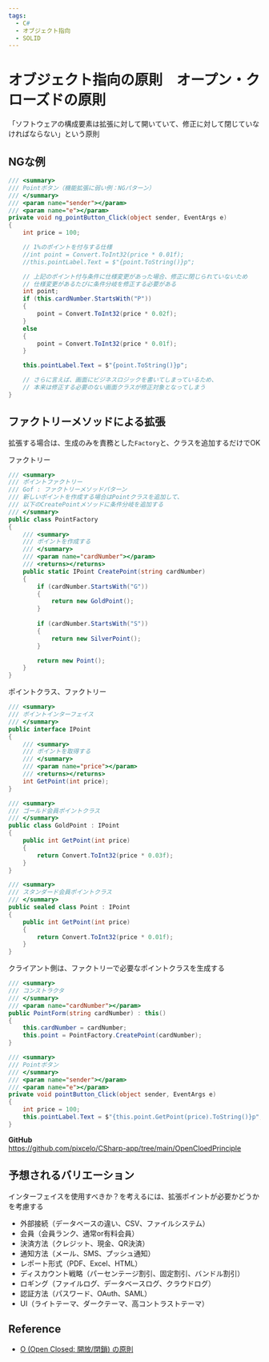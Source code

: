 ```yaml
---
tags:
  - C#
  - オブジェクト指向
  - SOLID
---
```


# オブジェクト指向の原則　オープン・クローズドの原則

「ソフトウェアの構成要素は拡張に対して開いていて、修正に対して閉じていなければならない」という原則

## NGな例

```cs
/// <summary>
/// Pointボタン（機能拡張に弱い例：NGパターン）
/// </summary>
/// <param name="sender"></param>
/// <param name="e"></param>
private void ng_pointButton_Click(object sender, EventArgs e)
{
    int price = 100;

    // 1%のポイントを付与する仕様
    //int point = Convert.ToInt32(price * 0.01f);
    //this.pointLabel.Text = $"{point.ToString()}p";

    // 上記のポイント付与条件に仕様変更があった場合、修正に閉じられていないため
    // 仕様変更があるたびに条件分岐を修正する必要がある
    int point;
    if (this.cardNumber.StartsWith("P"))
    {
        point = Convert.ToInt32(price * 0.02f);
    }
    else
    {
        point = Convert.ToInt32(price * 0.01f);
    }

    this.pointLabel.Text = $"{point.ToString()}p";

    // さらに言えば、画面にビジネスロジックを書いてしまっているため、
    // 本来は修正する必要のない画面クラスが修正対象となってしまう
}
```

## ファクトリーメソッドによる拡張

拡張する場合は、生成のみを責務とした`Factory`と、クラスを追加するだけでOK

ファクトリー
```cs
/// <summary>
/// ポイントファクトリー
/// Gof : ファクトリーメソッドパターン
/// 新しいポイントを作成する場合はPointクラスを追加して、
/// 以下のCreatePointメソッドに条件分岐を追加する
/// </summary>
public class PointFactory
{
    /// <summary>
    /// ポイントを作成する
    /// </summary>
    /// <param name="cardNumber"></param>
    /// <returns></returns>
    public static IPoint CreatePoint(string cardNumber)
    {
        if (cardNumber.StartsWith("G"))
        {
            return new GoldPoint();
        }
        
        if (cardNumber.StartsWith("S"))
        {
            return new SilverPoint();
        }

        return new Point();
    }
}
```

ポイントクラス、ファクトリー
```cs
/// <summary>
/// ポイントインターフェイス
/// </summary>
public interface IPoint
{
    /// <summary>
    /// ポイントを取得する
    /// </summary>
    /// <param name="price"></param>
    /// <returns></returns>
    int GetPoint(int price);
}

/// <summary>
/// ゴールド会員ポイントクラス
/// </summary>
public class GoldPoint : IPoint
{
    public int GetPoint(int price)
    {
        return Convert.ToInt32(price * 0.03f);
    }
}

/// <summary>
/// スタンダード会員ポイントクラス
/// </summary>
public sealed class Point : IPoint
{
    public int GetPoint(int price)
    {
        return Convert.ToInt32(price * 0.01f);
    }
}
```

クライアント側は、ファクトリーで必要なポイントクラスを生成する
```cs
/// <summary>
/// コンストラクタ
/// </summary>
/// <param name="cardNumber"></param>
public PointForm(string cardNumber) : this()
{
    this.cardNumber = cardNumber;
    this.point = PointFactory.CreatePoint(cardNumber);
}

/// <summary>
/// Pointボタン
/// </summary>
/// <param name="sender"></param>
/// <param name="e"></param>
private void pointButton_Click(object sender, EventArgs e)
{
    int price = 100;
    this.pointLabel.Text = $"{this.point.GetPoint(price).ToString()}p";
}
```

**GitHub**<br />
https://github.com/pixcelo/CSharp-app/tree/main/OpenCloedPrinciple

## 予想されるバリエーション
インターフェイスを使用すべきか？を考えるには、拡張ポイントが必要かどうかを考慮する

- 外部接続（データベースの違い、CSV、ファイルシステム）
- 会員（会員ランク、通常or有料会員）
- 決済方法（クレジット、現金、QR決済）
- 通知方法（メール、SMS、プッシュ通知）
- レポート形式（PDF、Excel、HTML）
- ディスカウント戦略（パーセンテージ割引、固定割引、バンドル割引）
- ロギング（ファイルログ、データベースログ、クラウドログ）
- 認証方法（パスワード、OAuth、SAML）
- UI（ライトテーマ、ダークテーマ、高コントラストテーマ）

## Reference
- [O (Open Closed: 開放/閉鎖) の原則](https://learn.microsoft.com/ja-jp/archive/msdn-magazine/2014/may/csharp-best-practices-dangers-of-violating-solid-principles-in-csharp#o-open-closed-%E9%96%8B%E6%94%BE%E9%96%89%E9%8E%96-%E3%81%AE%E5%8E%9F%E5%89%87)